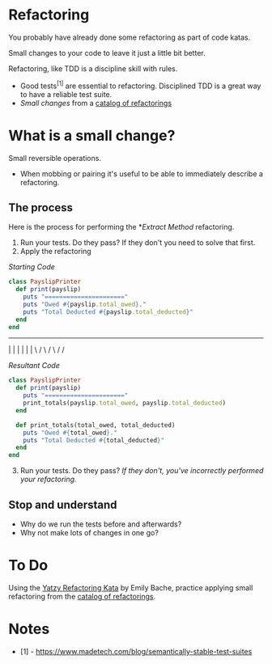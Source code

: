 # Refactoring

You probably have already done some refactoring as part of code katas.

Small changes to your code to leave it just a little bit better.

Refactoring, like TDD is a discipline skill with rules.

* Good tests<sup>[1]</sup> are essential to refactoring. Disciplined TDD is a great way to have a reliable test suite.
* _Small changes_ from a [catalog of refactorings](https://refactoring.com/catalog/?filter=books-rubyref,books-radio-appear)

# What is a small change?

Small reversible operations. 

* When mobbing or pairing it's useful to be able to immediately describe a refactoring.

## The process

Here is the process for performing the **Extract Method* refactoring.

1. Run your tests. Do they pass? If they don't you need to solve that first.
2. Apply the refactoring

*Starting Code*
```ruby
class PayslipPrinter
  def print(payslip)
    puts "======================"
    puts "Owed #{payslip.total_owed}."
    puts "Total Deducted #{payslip.total_deducted}"
  end
end
```
  ____
 |    |
 |    | 
 |    |
\      /
 \    / 
  \  / 
   \/

*Resultant Code*
```ruby
class PayslipPrinter
  def print(payslip)
    puts "======================"
    print_totals(payslip.total_owed, payslip.total_deducted)
  end

  def print_totals(total_owed, total_deducted)
    puts "Owed #{total_owed}."
    puts "Total Deducted #{total_deducted}"
  end
end
```

3. Run your tests. Do they pass? _If they don't, you've incorrectly performed your refactoring._

## Stop and understand

* Why do we run the tests before and afterwards?
* Why not make lots of changes in one go?

# To Do

Using the [Yatzy Refactoring Kata](https://github.com/emilybache/Yatzy-Refactoring-Kata) by Emily Bache, 
practice applying small refactoring from the [catalog of refactorings](https://refactoring.com/catalog/?filter=books-rubyref,books-radio-appear).

# Notes

* [1] - https://www.madetech.com/blog/semantically-stable-test-suites
